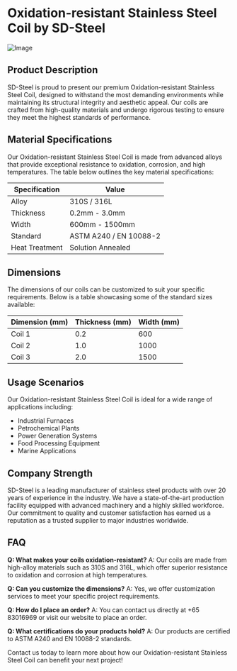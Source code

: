 # Oxidation-resistant Stainless Steel Coil by SD-Steel

![Image](https://github.com/user-attachments/assets/2567258e-e124-4816-932d-1809bd27ef0b)

## Product Description

SD-Steel is proud to present our premium Oxidation-resistant Stainless Steel Coil, designed to withstand the most demanding environments while maintaining its structural integrity and aesthetic appeal. Our coils are crafted from high-quality materials and undergo rigorous testing to ensure they meet the highest standards of performance.

## Material Specifications

Our Oxidation-resistant Stainless Steel Coil is made from advanced alloys that provide exceptional resistance to oxidation, corrosion, and high temperatures. The table below outlines the key material specifications:

| Specification | Value |
|---------------|-------|
| Alloy         | 310S / 316L |
| Thickness     | 0.2mm - 3.0mm |
| Width         | 600mm - 1500mm |
| Standard      | ASTM A240 / EN 10088-2 |
| Heat Treatment| Solution Annealed |

## Dimensions

The dimensions of our coils can be customized to suit your specific requirements. Below is a table showcasing some of the standard sizes available:

| Dimension (mm) | Thickness (mm) | Width (mm) |
|----------------|----------------|------------|
| Coil 1         | 0.2            | 600        |
| Coil 2         | 1.0            | 1000       |
| Coil 3         | 2.0            | 1500       |

## Usage Scenarios

Our Oxidation-resistant Stainless Steel Coil is ideal for a wide range of applications including:
- Industrial Furnaces
- Petrochemical Plants
- Power Generation Systems
- Food Processing Equipment
- Marine Applications

## Company Strength

SD-Steel is a leading manufacturer of stainless steel products with over 20 years of experience in the industry. We have a state-of-the-art production facility equipped with advanced machinery and a highly skilled workforce. Our commitment to quality and customer satisfaction has earned us a reputation as a trusted supplier to major industries worldwide.

## FAQ

**Q: What makes your coils oxidation-resistant?**
A: Our coils are made from high-alloy materials such as 310S and 316L, which offer superior resistance to oxidation and corrosion at high temperatures.

**Q: Can you customize the dimensions?**
A: Yes, we offer customization services to meet your specific project requirements.

**Q: How do I place an order?**
A: You can contact us directly at +65 83016969 or visit our website to place an order.

**Q: What certifications do your products hold?**
A: Our products are certified to ASTM A240 and EN 10088-2 standards.

Contact us today to learn more about how our Oxidation-resistant Stainless Steel Coil can benefit your next project!